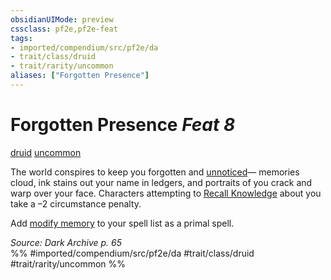 ```yaml
---
obsidianUIMode: preview
cssclass: pf2e,pf2e-feat
tags:
- imported/compendium/src/pf2e/da
- trait/class/druid
- trait/rarity/uncommon
aliases: ["Forgotten Presence"]
---
```

# Forgotten Presence  *Feat 8*  
[druid](rules/traits/druid.md)  [uncommon](uncommon.md)  


The world conspires to keep you forgotten and [unnoticed](conditions.md#Unnoticed)— memories cloud, ink stains out your name in ledgers, and portraits of you crack and warp over your face. Characters attempting to [Recall Knowledge](recall-knowledge.md) about you take a –2 circumstance penalty.

Add [modify memory](../spells/modify-memory.md) to your spell list as a primal spell.

*Source: Dark Archive p. 65*  
%% #imported/compendium/src/pf2e/da #trait/class/druid #trait/rarity/uncommon %%